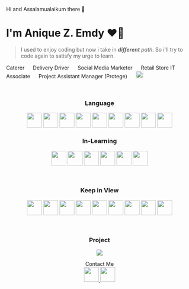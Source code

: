 Hi and Assalamualaikum there 👋

# I'm Anique Z. Emdy ❤️‍🔥
> I used to enjoy coding but now i take in ***different** path*. So i'll try to code again to satisfy my urge to learn.
<body>
<p>
Caterer <img src="https://img.icons8.com/?size=100&id=0nsuSlkTvk4K&format=png&color=000000" width="15"/> 
Delivery Driver <img src="https://img.icons8.com/?size=100&id=0nsuSlkTvk4K&format=png&color=000000" width="15"/> 
Social Media Marketer <img src="https://img.icons8.com/?size=100&id=0nsuSlkTvk4K&format=png&color=000000" width="15"/> 
Retail Store IT Associate <img src="https://img.icons8.com/?size=100&id=0nsuSlkTvk4K&format=png&color=000000" width="15"/> 
Project Assistant Manager (Protege) <img src="https://img.icons8.com/?size=100&id=0nsuSlkTvk4K&format=png&color=000000" width="15"/> 
<img src="https://img.icons8.com/?size=100&id=63684&format=png&color=000000" width="20"/> 
</p>
<p><!-- SOMETHING HERE!!! --></p>
  
<br>
<h3 align="center">Language</h3>
<p align="center">
  <img src="https://cdn.jsdelivr.net/gh/devicons/devicon/icons/html5/html5-original.svg" width="40"/>
  <img src="https://cdn.jsdelivr.net/gh/devicons/devicon/icons/css3/css3-original.svg" width="40"/>
  <img src="https://cdn.jsdelivr.net/gh/devicons/devicon@latest/icons/php/php-original.svg" width="40"/>
  <img src="https://cdn.jsdelivr.net/gh/devicons/devicon@latest/icons/mysql/mysql-original-wordmark.svg" width="40"/>
  <img src="https://cdn.jsdelivr.net/gh/devicons/devicon/icons/javascript/javascript-original.svg" width="40"/>
  <img src="https://cdn.jsdelivr.net/gh/devicons/devicon/icons/nodejs/nodejs-original.svg" width="40"/>
  <img src="https://cdn.jsdelivr.net/gh/devicons/devicon@latest/icons/cplusplus/cplusplus-original.svg" width="40"/>
  <img src="https://cdn.jsdelivr.net/gh/devicons/devicon@latest/icons/c/c-original.svg" width="40"/>
  <img src="https://cdn.jsdelivr.net/gh/devicons/devicon@latest/icons/csharp/csharp-original.svg" width="40"/>
</p>
<h3 align="center">In-Learning</h3>
<p align="center">
  <img src="https://cdn.jsdelivr.net/gh/devicons/devicon@latest/icons/rockylinux/rockylinux-original.svg" width="40"/>
  <img src="https://cdn.jsdelivr.net/gh/devicons/devicon@latest/icons/json/json-original.svg" width="40"/>
  <img src="https://cdn.jsdelivr.net/gh/devicons/devicon@latest/icons/powershell/powershell-original.svg" width="40"/>
  <img src="https://cdn.jsdelivr.net/gh/devicons/devicon@latest/icons/blender/blender-original-wordmark.svg" width="40"/>
  <img src="https://cdn.jsdelivr.net/gh/devicons/devicon@latest/icons/unrealengine/unrealengine-original-wordmark.svg" width="40"/>
  <img src="https://cdn.jsdelivr.net/gh/devicons/devicon@latest/icons/python/python-original-wordmark.svg" width="40">
</p>
<br>
<h3 align="center">Keep in View</h3>
<p align="center">
<img src="https://cdn.jsdelivr.net/gh/devicons/devicon/icons/mongodb/mongodb-original.svg" width="40"/>
<img src="https://cdn.jsdelivr.net/gh/devicons/devicon/icons/react/react-original.svg" width="40"/>
<img src="https://cdn.jsdelivr.net/gh/devicons/devicon@latest/icons/azuresqldatabase/azuresqldatabase-original.svg" width="40"/>
<img src="https://cdn.jsdelivr.net/gh/devicons/devicon@latest/icons/microsoftsqlserver/microsoftsqlserver-plain-wordmark.svg" width="40"/>
<img src="https://cdn.jsdelivr.net/gh/devicons/devicon@latest/icons/postgresql/postgresql-plain-wordmark.svg" width="40"/>
<img src="https://cdn.jsdelivr.net/gh/devicons/devicon@latest/icons/ruby/ruby-original-wordmark.svg" width="40"/>
<img src="https://cdn.jsdelivr.net/gh/devicons/devicon@latest/icons/androidstudio/androidstudio-original.svg" width="40"/>
<img src="https://cdn.jsdelivr.net/gh/devicons/devicon@latest/icons/vuejs/vuejs-original.svg" width="40"/>
<img src="https://cdn.jsdelivr.net/gh/devicons/devicon@latest/icons/angular/angular-original-wordmark.svg" width="40"/>
</p>
<br>
<p align="center">
</p>

<h3 align="center">Project</h3>
<p align="center">
<img src="https://media0.giphy.com/media/v1.Y2lkPTc5MGI3NjExYjExbHJ4NmoxNXUya3V6dnRpeTZqbjJiNDd1Z3NweDhvaXRtYXBtcCZlcD12MV9pbnRlcm5hbF9naWZfYnlfaWQmY3Q9Zw/UvmUA4shDIun6/giphy.gif" />
</a>
</p>

<p align="center">
Contact Me<br>
<a href="aniqueemdy@gmail.com">
<img src="https://img.icons8.com/?size=100&id=nQ4dZIRCI0nW&format=png&color=000000" width="40"/>
</a>
<a href="https://linkedin.com/in/aniqueemdy/">
<img src="https://img.icons8.com/?size=100&id=67570&format=png&color=000000" width="40"/>
</a>
</p>


</body>
